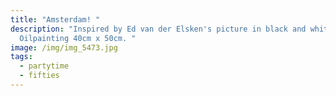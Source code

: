 ```yaml
---
title: "Amsterdam! "
description: "Inspired by Ed van der Elsken's picture in black and white.
  Oilpainting 40cm x 50cm. "
image: /img/img_5473.jpg
tags:
  - partytime
  - fifties
---
```

